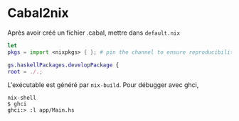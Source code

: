 
# Cabal2nix


Après avoir créé un fichier .cabal, mettre dans `default.nix`

```nix
let
pkgs = import <nixpkgs> { }; # pin the channel to ensure reproducibility!

gs.haskellPackages.developPackage {
root = ./.;

```

L'exécutable est généré par `nix-build`. Pour débugger avec ghci,

```
nix-shell
$ ghci
ghci:> :l app/Main.hs
```
